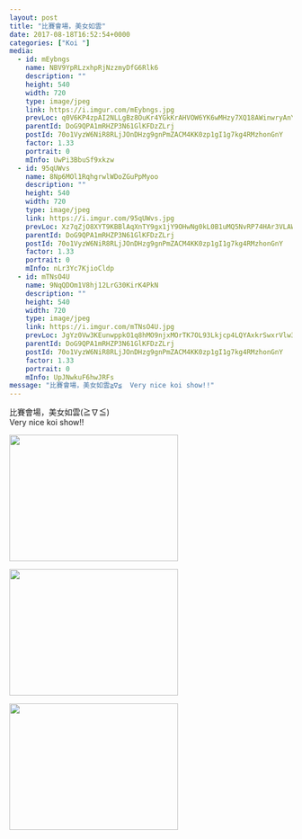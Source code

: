 ```yaml
---
layout: post
title: "比賽會場，美女如雲" 
date: 2017-08-18T16:52:54+0000 
categories: ["Koi "] 
media:
  - id: mEybngs
    name: NBV9YpRLzxhpRjNzzmyDfG6Rlk6
    description: ""   
    height: 540
    width: 720
    type: image/jpeg
    link: https://i.imgur.com/mEybngs.jpg
    prevLoc: q0V6KP4zpAI2NLLgBz8OuKr4YGkKrAHVOW6YK6wMHzy7XQ18AWinwryAnYn6h5LlGLyV46hyj9M4GNLgtGBzpxM8QGIvV5wYlXBBsL3P9WvwN4UOAAR57K2pf1jzQJJlLPUZGpO5qEJwtrz3kRzVz3F5Yq26jOnmFKMnrKXGzAFVkkNvjn4zU56KXQQzknHJQKp0Jn4BuR58yLmpgwf4lmGKzlAnHnpql6lKG3uzArgqkYjnI4l0r931E0iXYVx9Njmrt7Y
    parentId: DoG9QPA1mRHZP3N61GlKFDzZLrj
    postId: 70o1VyzW6NiR8RLjJOnDHzg9gnPmZACM4KK0zp1gI1g7kg4RMzhonGnY
    factor: 1.33
    portrait: 0
    mInfo: UwPi3BbuSf9xkzw
  - id: 95qUWvs
    name: 8Np6MOl1RqhgrwlWDoZGuPpMyoo
    description: ""   
    height: 540
    width: 720
    type: image/jpeg
    link: https://i.imgur.com/95qUWvs.jpg
    prevLoc: Xz7qZjO8XYT9KBBlAqXnTY9gx1jY9OHwNg0kL0B1uMQ5NvRP74HAr3VLAWAvILnJxnWVOjuRo7A0xzEkF3OqG6O168c8Bpq4XBvRSvyY7ZgDgDSY99z3RLowio0AZBY8rPSRoEPvPXyBUYQpk13OKEU8ZOjgL92mSYW2zYRqEmFNPPDJXlz2FgYMWzz3x3ImlGBL5xM1uYGl03XP0GSG68p3zEp7s5Dv3qLXLOurgEwn30rYujrV9R6GpNfzL8yRkOwEuop
    parentId: DoG9QPA1mRHZP3N61GlKFDzZLrj
    postId: 70o1VyzW6NiR8RLjJOnDHzg9gnPmZACM4KK0zp1gI1g7kg4RMzhonGnY
    factor: 1.33
    portrait: 0
    mInfo: nLr3Yc7KjioCldp
  - id: mTNsO4U
    name: 9NqQDOm1V8hj12LrG30KirK4PkN
    description: ""   
    height: 540
    width: 720
    type: image/jpeg
    link: https://i.imgur.com/mTNsO4U.jpg
    prevLoc: JgYz0Vw3KEunwppkO1q8hMO9njxMOrTK7OL93Lkjcp4LQYAxkrSwxrVlw3wXIwy8qyE61GT1E9JvMolRCvr2Lk1O2jiN7BGEOo7lC2ByP5zmY4czLqZGnmmDSLxXDEOq26UvyMMjD8QlIkZWRyPJOAfJpqNl95G3ip74ZpgM9yTX22104KMBsYpqQzzl0GfrGqr8E7Ewslk11qyLqRTr1O6l3m1GSlMn7ZWZvOCYjG6qxAjvUOWkPYqWlgSr7lRVWEQ9TQn
    parentId: DoG9QPA1mRHZP3N61GlKFDzZLrj
    postId: 70o1VyzW6NiR8RLjJOnDHzg9gnPmZACM4KK0zp1gI1g7kg4RMzhonGnY
    factor: 1.33
    portrait: 0
    mInfo: UpJNwkuF6hwJRFs
message: "比賽會場，美女如雲≧∇≦  Very nice koi show!!"
---
```


比賽會場，美女如雲(≧∇≦)  
Very nice koi show!!


[//]: #media:  
<a href="https://i.imgur.com/mEybngs.jpg"><img src="https://i.imgur.com/mEybngs.jpg" height="225" width="300" /></a> 
  

<a href="https://i.imgur.com/95qUWvs.jpg"><img src="https://i.imgur.com/95qUWvs.jpg" height="225" width="300" /></a> 
  

<a href="https://i.imgur.com/mTNsO4U.jpg"><img src="https://i.imgur.com/mTNsO4U.jpg" height="225" width="300" /></a> 
 
